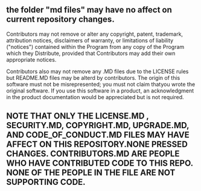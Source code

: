 ## the folder "md files" may have no affect on current repository changes.

Contributors may not remove or alter any copyright, patent,
trademark, attribution notices, disclaimers of warranty, or limitations
of liability ("notices") contained within the Program from any copy of
the Program which they Distribute, provided that Contributors may add
their own appropriate notices.

Contributors also may not remove any .MD files due to the LICENSE rules
but README.MD files may be alterd by contributors. The origin of this
software must not be misrepresented; you must not claim thatyou wrote the
original software. If you use this software in a product, an acknowledgment
in the product documentation would be appreciated but is not required.

## NOTE THAT ONLY THE LICENSE.MD , SECURITY.MD, COPYRIGHT.MD, UPGRADE.MD, AND CODE_OF_CONDUCT.MD FILES MAY HAVE AFFECT ON THIS REPOSITORY.NONE PRESSED CHANGES. CONTRIBUTORS.MD ARE PEOPLE WHO HAVE CONTRIBUTED CODE TO THIS REPO. NONE OF THE PEOPLE IN THE FILE ARE NOT SUPPORTING CODE.
